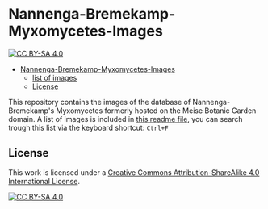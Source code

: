 # Nannenga-Bremekamp-Myxomycetes-Images

[![CC BY-SA 4.0][cc-by-sa-shield]][cc-by-sa]

- [Nannenga-Bremekamp-Myxomycetes-Images](#nannenga-bremekamp-myxomycetes-images)
  - [list of images](list_of_images.md)
  - [License](#license)

This repository contains the images of the database of Nannenga-Bremekamp's Myxomycetes formerly hosted on the Meise Botanic Garden domain. A list of images is included in [this readme file](list_of_images.md), you can search trough this list via the keyboard shortcut: `Ctrl+F`




## License



This work is licensed under a
[Creative Commons Attribution-ShareAlike 4.0 International License][cc-by-sa].

[![CC BY-SA 4.0][cc-by-sa-image]][cc-by-sa]

[cc-by-sa]: http://creativecommons.org/licenses/by-sa/4.0/
[cc-by-sa-image]: https://licensebuttons.net/l/by-sa/4.0/88x31.png
[cc-by-sa-shield]: https://img.shields.io/badge/License-CC%20BY--SA%204.0-lightgrey.svg
